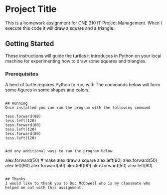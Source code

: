 # Project Title

This is a homework assignment for CNE 310 IT Project Management. When I execute this code it will draw a square and a triangle.

## Getting Started

These instructions will guide the turtles it introduces in Python on your local machine for experimenting how to draw some squares and triangles.

### Prerequisites

A herd of turtle requires Python to run, with The commands below will form some figures in some shapes and colors.

```

## Running
Once installed you can run the program with the following command

tess.forward(80)                 
tess.left(120)
tess.forward(80)
tess.left(120)
tess.forward(80)
tess.left(120)

```

```

Add any additional ways to run the program below

```
alex.forward(50)                 # make alex draw a square
alex.left(90)
alex.forward(50)
alex.left(90)
alex.forward(50)
alex.left(90)
alex.forward(50)
alex.left(90)




```

## Thanks
I would like to thank you to Doc McDowell who is my classmate who helped me out with this assignment.
